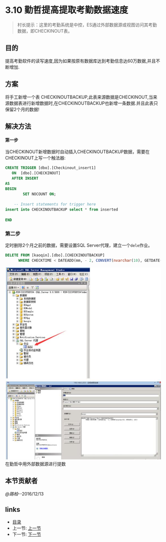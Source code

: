 # 3.10 勤哲提高提取考勤数据速度
>村长提示：这里的考勤系统是中控，ES通过外部数据源或视图访问其考勤数据，即CHECKINOUT表。

## 目的
提高考勤软件的读写速度,因为如果按原有数据库达到考勤信息达60万数据,并且不断增加.

## 方案
将手工新增一个表 CHECKINOUTBACKUP,此表来源数据是CHECKINOUT,当来源数据表进行新增数据时,在CHECKINOUTBACKUP也新增一条数据.并且此表只保留2个月的数据!

## 解决方法
#### 第一步
当CHECKINOUT新增数据时自动插入CHECKINOUTBACKUP数据，需要在CHECKINOUT上写一个触法器:
```sql
CREATE TRIGGER [dbo].[Checkinout_insert1] 
   ON  [dbo].[CHECKINOUT]
   AFTER INSERT
AS 
BEGIN
        SET NOCOUNT ON;

    -- Insert statements for trigger here
insert into CHECKINOUTBACKUP select * from inserted

END
```

### 第二步
定时删除2个月之前的数据，需要设置SQL Server代理，建立一个`dele`作业。

```sql
DELETE FROM [kaoqin].[dbo].[CHECKINOUTBACKUP]
      WHERE CHECKTIME < DATEADD(mm, - 2, CONVERT(nvarchar(10), GETDATE(), 120))
```

![](images/3.10.1.jpg)
在勤哲中用外部数据源进行提数

## 本节贡献者
*@路柏*--2016/12/13  


## links
  * [目录](<preface.md>)
  * 上一节: [上一节](<03.9.md>)
  * 下一节: [下一节](<04.0.md>)
